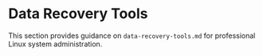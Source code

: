 # Data Recovery Tools

This section provides guidance on `data-recovery-tools.md` for professional Linux system administration.